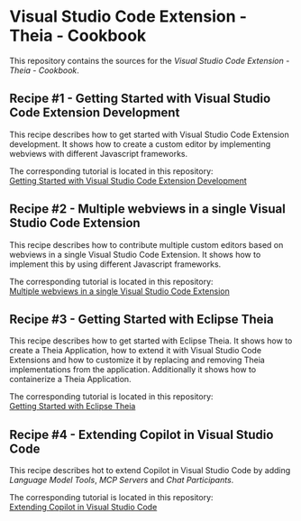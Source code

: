 # Visual Studio Code Extension - Theia - Cookbook

This repository contains the sources for the _Visual Studio Code Extension - Theia - Cookbook_.

## Recipe #1 - Getting Started with Visual Studio Code Extension Development

This recipe describes how to get started with Visual Studio Code Extension development.
It shows how to create a custom editor by implementing webviews with different Javascript frameworks.

The corresponding tutorial is located in this repository:  
[Getting Started with Visual Studio Code Extension Development](/tutorials/vscode_extension_webview_getting_started.md)

## Recipe #2 - Multiple webviews in a single Visual Studio Code Extension

This recipe describes how to contribute multiple custom editors based on webviews in a single Visual Studio Code Extension.
It shows how to implement this by using different Javascript frameworks.

The corresponding tutorial is located in this repository:  
[Multiple webviews in a single Visual Studio Code Extension](/tutorials/multiple_webviews.md)

## Recipe #3 - Getting Started with Eclipse Theia

This recipe describes how to get started with Eclipse Theia.
It shows how to create a Theia Application, how to extend it with Visual Studio Code Extensions and how to customize it by replacing and removing Theia implementations from the application.
Additionally it shows how to containerize a Theia Application.

The corresponding tutorial is located in this repository:  
[Getting Started with Eclipse Theia](/tutorials/theia_getting_started.md)

## Recipe #4 - Extending Copilot in Visual Studio Code

This recipe describes hot to extend Copilot in Visual Studio Code by adding _Language Model Tools_, _MCP Servers_ and _Chat Participants_.

The corresponding tutorial is located in this repository:  
[Extending Copilot in Visual Studio Code](/tutorials/vscode_copilot_extension.md)
